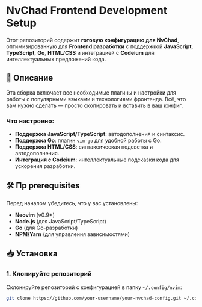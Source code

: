 # NvChad Frontend Development Setup

Этот репозиторий содержит **готовую конфигурацию для NvChad**, оптимизированную для **Frontend разработки** с поддержкой **JavaScript**, **TypeScript**, **Go**, **HTML/CSS** и интеграцией с **Codeium** для интеллектуальных предложений кода.

## 🚀 Описание

Эта сборка включает все необходимые плагины и настройки для работы с популярными языками и технологиями фронтенда. Всё, что вам нужно сделать — просто скопировать и вставить в ваш конфиг.

### Что настроено:

- **Поддержка JavaScript/TypeScript**: автодополнения и синтаксис.
- **Поддержка Go**: плагин `vim-go` для удобной работы с Go.
- **Поддержка HTML/CSS**: синтаксическая подсветка и автодополнения.
- **Интеграция с Codeium**: интеллектуальные подсказки кода для ускорения разработки.

## 🛠 Пр prerequisites

Перед началом убедитесь, что у вас установлены:

- **Neovim** (v0.9+)
- **Node.js** (для JavaScript/TypeScript)
- **Go** (для Go-разработки)
- **NPM/Yarn** (для управления зависимостями)

## 📥 Установка

### 1. Клонируйте репозиторий

Склонируйте репозиторий с конфигурацией в папку `~/.config/nvim`:

```bash
git clone https://github.com/your-username/your-nvchad-config.git ~/.config/nvim


